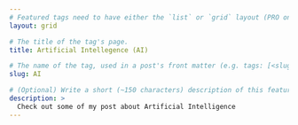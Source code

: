 ```yaml
---
# Featured tags need to have either the `list` or `grid` layout (PRO only).
layout: grid

# The title of the tag's page.
title: Artificial Intellegence (AI)

# The name of the tag, used in a post's front matter (e.g. tags: [<slug>]).
slug: AI

# (Optional) Write a short (~150 characters) description of this featured tag.
description: >
  Check out some of my post about Artificial Intelligence
---
```

